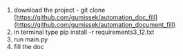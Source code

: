 1. download the project - git clone [https://github.com/gumissek/automation_doc_fill](https://github.com/gumissek/automation_document_fill)
2. in terminal type pip install -r requirements3_12.txt
3. run main.py
4. fill the doc

